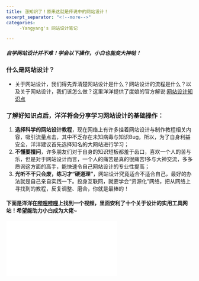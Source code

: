 ```yaml
---
title: 涨知识了！原来这就是传说中的网站设计！
excerpt_separator: "<!--more-->"
categories:
     -Yangyang's 网站设计笔记

---
```


##### 自学网站设计并不难！学会以下操作，小白也能变大神哒！
<!--more-->
### 什么是网站设计？
* 关于网站设计，我们得先弄清楚网站设计是什么？网站设计的流程是什么？以及关于网站设计，我们该怎么做？这里洋洋提供了度娘的官方解说:[网站设计知识点](https://baike.baidu.com/item/%E7%BD%91%E7%AB%99%E8%AE%BE%E8%AE%A1)

### 了解好知识点后，洋洋将会分享学习网站设计的基础操作：
1. **选择科学的网站设计教程**，现在网络上有许多挂着网站设计与制作教程相关内容，吸引流量点击，其中不乏存在未知病毒与知识Bug，所以，为了自身利益安全，洋洋建议首先选择知名的大网站进行学习；
2. **不懂要擅问**，许多朋友们对于自身的知识短板都羞于齿口，喜欢一个人的苦与乐，但是对于网站设计而言，一个人的痛苦是真的很痛苦!多与大神交流，多多质询这方面的高手，能快速令自己网站设计的专业性提高；
3. **光听不干只会废，练习才“硬道理”**，网站设计究竟适合不适合自己，最好的办法就是自己亲自实践一下。投身互联网，就要学会“资源化”网络，把从网络上寻找到的教程，反复调整、磨合，你就是最棒的！
 
#### 下面是洋洋在[**哔哩哔哩**](https://www.bilibili.com/)上找到一个视频，里面安利了十个关于设计的实用工具网站！希望能助力小白成为大佬~

<iframe src="//player.bilibili.com/player.html?aid=75860388&bvid=BV1BJ411U7AH&cid=129773467&page=1" scrolling="no" border="0" frameborder="no" framespacing="0" allowfullscreen="true"> </iframe>